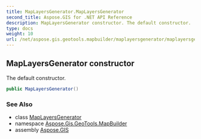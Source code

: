 ```yaml
---
title: MapLayersGenerator.MapLayersGenerator
second_title: Aspose.GIS for .NET API Reference
description: MapLayersGenerator constructor. The default constructor.
type: docs
weight: 10
url: /net/aspose.gis.geotools.mapbuilder/maplayersgenerator/maplayersgenerator/
---
```

## MapLayersGenerator constructor

The default constructor.

```csharp
public MapLayersGenerator()
```

### See Also

* class [MapLayersGenerator](../)
* namespace [Aspose.Gis.GeoTools.MapBuilder](../../maplayersgenerator/)
* assembly [Aspose.GIS](../../../)


